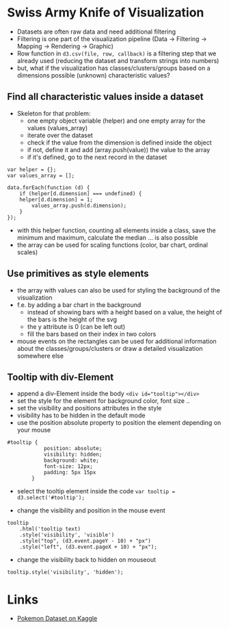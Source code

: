 # Swiss Army Knife of Visualization

* Datasets are often raw data and need additional filtering 
* Filtering is one part of the visualization pipeline (Data -> Filtering -> Mapping -> Rendering -> Graphic)
* Row function in `d3.csv(file, row, callback)` is a filtering step that we already used (reducing the dataset and transform strings into numbers)
* but, what if the visualization has classes/clusters/groups based on a dimensions possible (unknown) characteristic values?

## Find all characteristic values inside a dataset

* Skeleton for that problem:
    - one empty object variable (helper) and one empty array for the values (values_array)
    - iterate over the dataset
    - check if the value from the dimension is defined inside the object
    - if not, define it and add (array.push(value)) the value to the array
    - if it's defined, go to the next record in the dataset


```` 
var helper = {};
var values_array = [];

data.forEach(function (d) {
	if (helper[d.dimension] === undefined) {
	helper[d.dimension] = 1;
		values_array.push(d.dimension);
	}
});
````

* with this helper function, counting all elements inside a class, save the minimum and maximum, calculate the median ... is also possible 
* the array can be used for scaling functions (color, bar chart, ordinal scales)

## Use primitives as style elements 

*  the array with values can also be used for styling the background of the visualization
*  f.e. by adding a bar chart in the background
    -  instead of showing bars with a height based on a value, the height of the bars is the height of the svg
    -  the y attribute is 0 (can be left out)
    -  fill the bars based on their index in two colors
* mouse events on the rectangles can be used for additional information about the classes/groups/clusters or draw a detailed visualization somewhere else

## Tooltip with div-Element

* append a div-Element inside the body `<div id="tooltip"></div>`
* set the style for the element for background color, font size ..
* set the visibility and positions attributes in the style
* visibility has to be hidden in the default mode
* use the position absolute property to position the element depending on your mouse

``` 
#tooltip {
			position: absolute;
			visibility: hidden;
			background: white;
			font-size: 12px;
			padding: 5px 15px
		}
```

* select the tooltip element inside the code `var tooltip = d3.select('#tooltip');`

* change the visibility and position in the mouse event

```
tooltip
	.html('tooltip text)
	.style('visibility', 'visible')
	.style("top", (d3.event.pageY - 10) + "px")
	.style("left", (d3.event.pageX + 10) + "px");
```

* change the visibility back to hidden on mouseout

``` 
tooltip.style('visibility', 'hidden');
```


# Links
 
* [Pokemon Dataset on Kaggle](https://www.kaggle.com/abcsds/pokemon)
